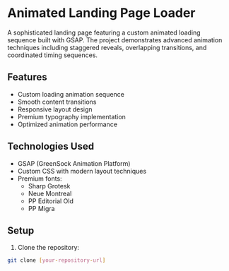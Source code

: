# Animated Landing Page Loader

A sophisticated landing page featuring a custom animated loading sequence built with GSAP. The project demonstrates advanced animation techniques including staggered reveals, overlapping transitions, and coordinated timing sequences.

## Features

- Custom loading animation sequence
- Smooth content transitions
- Responsive layout design
- Premium typography implementation
- Optimized animation performance

## Technologies Used

- GSAP (GreenSock Animation Platform)
- Custom CSS with modern layout techniques
- Premium fonts:
  - Sharp Grotesk
  - Neue Montreal
  - PP Editorial Old
  - PP Migra

## Setup

1. Clone the repository:
```bash
git clone [your-repository-url]